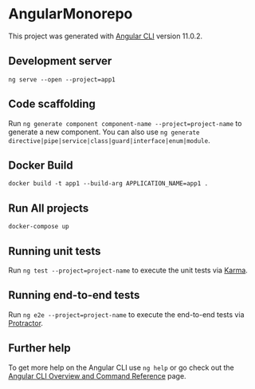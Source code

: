 # AngularMonorepo

This project was generated with [Angular CLI](https://github.com/angular/angular-cli) version 11.0.2.

## Development server

`ng serve --open --project=app1`

## Code scaffolding

Run `ng generate component component-name --project=project-name` to generate a new component. You can also use `ng generate directive|pipe|service|class|guard|interface|enum|module`.

## Docker Build

`docker build -t app1 --build-arg APPLICATION_NAME=app1 .`

## Run All projects

`docker-compose up`

## Running unit tests

Run `ng test --project=project-name` to execute the unit tests via [Karma](https://karma-runner.github.io).

## Running end-to-end tests

Run `ng e2e --project=project-name` to execute the end-to-end tests via [Protractor](http://www.protractortest.org/).

## Further help

To get more help on the Angular CLI use `ng help` or go check out the [Angular CLI Overview and Command Reference](https://angular.io/cli) page.
